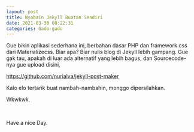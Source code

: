 ```yaml
---
layout: post
title: Nyobain Jekyll Buatan Sendiri
date: 2021-03-30 08:22:31
categories: Gado-gado
---
```

<p>Gue bikin aplikasi sederhana ini, berbahan dasar PHP dan framework css dari Materializecss. Biar apa? Biar nulis blog di Jekyll lebih gampang. Gue gak tau, apakah di luar ada alternatif yang lebih bagus, dan Sourcecode-nya gue upload disini,</p><p><a href="https://github.com/nurialva/jekyll-post-maker">https://github.com/nurialva/jekyll-post-maker</a></p><p>Kalo elo tertarik buat nambah-nambahin, monggo dipersilahkan.</p><p>Wkwkwk.</p><p>&nbsp;</p><p>Have a nice Day.</p>
